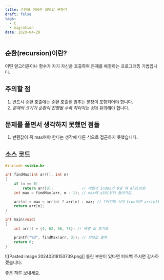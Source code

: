 ```yaml
---
title: 순환을 이용한 최댓값 구하기
draft: false
tags:
  - C
  - migration
date: 2020-04-29
---
```


## 순환(recursion)이란?

어떤 알고리즘이나 함수가 자기 자신을 호출하여 문제를 해결하는 프로그래밍 기법입니다.

## 주의할 점

1. 반드시 순환 호출에는 순환 호출을 멈추는 문장이 포함되어야 합니다.
2. *문제의 크기가 순환이 진행될 수록 작아지는 것*에 유의해야 합니다.

## 문제를 풀면서 생각하지 못했던 점들

1. 반환값이 꼭 max여야 한다는 생각에 다른 식으로 접근하지 못했습니다.

## 소스 코드

```c
#include <stdio.h>

int findMax(int arr[], int n)
{
    if (n == 0)
        return arr[0];             // 배열의 index가 0일 때 a[0]반환
    int max = findMax(arr, n - 1); // max에 a[0]부터 들어가짐.

    arr[n] = max < arr[n] ? arr[n] : max; // ?이전의 식이 true이면 arr[n]반환, false이면 max반환
    return arr[n];
}

int main(void)
{
    int arr[] = {4, 62, 56, 78}; // 배열 값 초기화

    printf("%d", findMax(arr, 3)); // 최댓값 출력
    return 0;
}
```

![[Pasted image 20240318150739.png]]
틀린 부분이 있다면 피드백 주시면 감사하겠습니다.

좋은 하루 보내세요.
